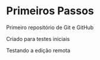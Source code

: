 # Primeiros Passos
 Primeiro repositório de Git e GitHub

 Criado para testes iniciais
 
 Testando a edição remota
